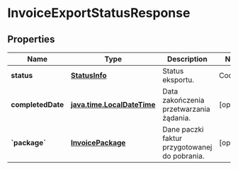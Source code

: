 
# InvoiceExportStatusResponse

## Properties
| Name | Type | Description | Notes |
| ------------ | ------------- | ------------- | ------------- |
| **status** | [**StatusInfo**](StatusInfo.md) | Status eksportu.  | Code | Description | Details | | --- | --- | --- | | 100 | Eksport faktur w toku | - | | 200 | Eksport faktur zakończony sukcesem | - | | 415 | Błąd odszyfrowania dostarczonego klucza  | - | | 500 | Nieznany błąd ({statusCode}) | - | |  |
| **completedDate** | [**java.time.LocalDateTime**](java.time.LocalDateTime.md) | Data zakończenia przetwarzania żądania. |  [optional] |
| **&#x60;package&#x60;** | [**InvoicePackage**](InvoicePackage.md) | Dane paczki faktur przygotowanej do pobrania. |  [optional] |



